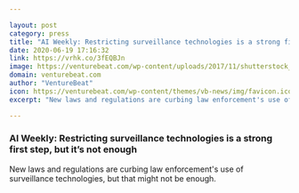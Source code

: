 ```yaml
---

layout: post
category: press
title: "AI Weekly: Restricting surveillance technologies is a strong first step, but it’s not enough"
date: 2020-06-19 17:16:32
link: https://vrhk.co/3fEQBJn
image: https://venturebeat.com/wp-content/uploads/2017/11/shutterstock_340300073-e1592521538361.jpg?w=1200&strip=all
domain: venturebeat.com
author: "VentureBeat"
icon: https://venturebeat.com/wp-content/themes/vb-news/img/favicon.ico
excerpt: "New laws and regulations are curbing law enforcement's use of surveillance technologies, but that might not be enough."

---
```


### AI Weekly: Restricting surveillance technologies is a strong first step, but it’s not enough

New laws and regulations are curbing law enforcement's use of surveillance technologies, but that might not be enough.